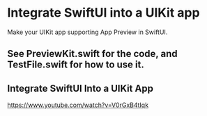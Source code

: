 # Integrate SwiftUI into a UIKit app
Make your UIKit app supporting App Preview in SwiftUI.

## See PreviewKit.swift for the code, and TestFile.swift for how to use it.

## Integrate SwiftUI Into a UIKit App
https://www.youtube.com/watch?v=V0rGxB4tIqk

